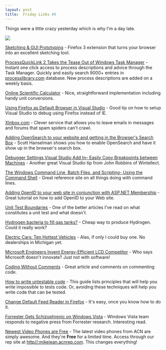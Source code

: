 ```yaml
---
layout: post
title:  Friday Links #9
---
```

Things were a little crazy yesterday which is why I'm a day late.

![](http://www.evolus.vn/Pencil/Images/logo.png)

[Sketching & GUI Prototyping](http://www.evolus.vn/Pencil/Home.html) - Firefox 3 extension that turns your browser into an excellent sketching tool.

[ProcessQuickLink 2 Takes the Tease Out of Windows Task Manager](http://www.makeuseof.com/tag/processquicklink-2-takes-the-tease-out-of-windows-task-manager/) - Instant one click access to process descriptions and advice through the Task Manager. Quickly and easily search 9000+ entries in [processlibrary.com](http://processlibrary.com) database. New process descriptions are added on a weekly basis.

[Online Scientific Calculator](http://www.ecalc.com/calculator/scientific) - Nice, straightforward implementation including handy unit conversions.

[Using Firefox as Default Browser in Visual Studio](http://codebetter.com/blogs/peter.van.ooijen/archive/2004/10/25/29621.aspx) - Good tip on how to setup Visual Studio to debug using Firefox instead of IE.

[XInbox.com](http://xinbox.com/) - Clever service that allows you to leave emails in messages and forums that spam spiders can't crawl.

[Adding OpenSearch to your website and getting in the Browser's Search Box](http://www.hanselman.com/blog/AddingOpenSearchToYourWebsiteAndGettingInTheBrowsersSearchBox.aspx) - Scott Hanselman shows you how to enable OpenSearch and have it show up in the browser's search box.

[Debugger Settings Visual Studio Add In– Easily Copy Breakpoints between Machines](http://www.wintellect.com/CS/blogs/jrobbins/archive/2008/07/21/debugger-settings-visual-studio-add-in-easily-copy-breakpoints-between-machines.aspx) - Another great Visual Studio tip from John Robbins of Wintellect.

[The Windows Command Line, Batch Files, and Scripting- Using the Command Shell](http://commandwindows.com/) - Great reference site on all things doing with command lines.

[Adding OpenID to your web site in conjunction with ASP.NET Membership](http://danhounshell.com/blogs/dan/archive/2008/07/18/adding-openid-to-your-web-site-in-conjunction-with-asp-net-membership.aspx) - Great tutorial on how to add OpenID to your Web site.

[Unit Test Boundaries](http://haacked.com/archive/2008/07/22/unit-test-boundaries.aspx) - One of the better articles I've read on what constitutes a unit test and what doesn't.

[Hydrogen bacteria to fill gas tanks?](http://www.russiatoday.com/scitech/news/27769) - Cheap way to produce Hydrogen. Could it really work?

[Electric Cars: Ten Hottest Vehicles](http://www.celsias.com/article/electric-cars-ten-hottest-vehicles/) - Alas, if only I could buy one. No dealerships in Michigan yet.

[Microsoft Engineers Invent Energy-Efficient LCD Competitor](http://spectrum.ieee.org/jul08/6466) - Who says Microsoft doesn't innovate? Just not with software!

[Coding Without Comments](http://www.codinghorror.com/blog/archives/001150.html) - Great article and comments on commenting code.

[How to write untestable code](http://googletesting.blogspot.com/2008/07/how-to-write-3v1l-untestable-code.html) - This guide lists principles that will help you write impossible to tests code. Or, avoiding these techniques will help you write code that can be tested.

[Change Default Feed Reader in Firefox](http://www.howtogeek.com/howto/internet/firefox/change-default-feed-reader-in-firefox/) - It's easy, once you know how to do it.

[Forrester Gets Schizophrenic on Windows Vista](http://windowsvistablog.com/blogs/windowsvista/archive/2008/07/25/forrester-gets-schizophrenic-on-windows-vista.aspx) - Windows Vista team responds to negative press from Forrester research. Interesting read.

[Newest Video Phones are Free](http://myacn.com) - The latest video phones from ACN are simply awesome. And they're **Free** for a limited time. Access through our rep site at [http//:mikejean.acnrep.com](http://mikejean.acnrep.com). This changes everything!
